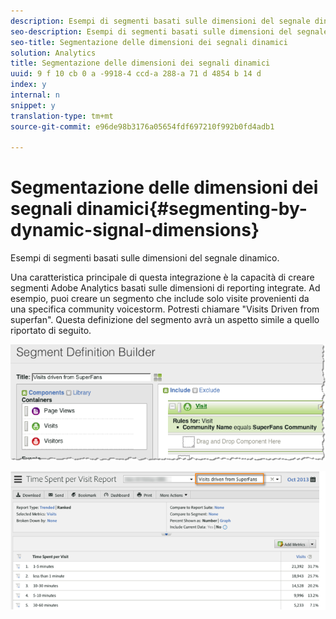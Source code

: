 ```yaml
---
description: Esempi di segmenti basati sulle dimensioni del segnale dinamico.
seo-description: Esempi di segmenti basati sulle dimensioni del segnale dinamico.
seo-title: Segmentazione delle dimensioni dei segnali dinamici
solution: Analytics
title: Segmentazione delle dimensioni dei segnali dinamici
uuid: 9 f 10 cb 0 a -9918-4 ccd-a 288-a 71 d 4854 b 14 d
index: y
internal: n
snippet: y
translation-type: tm+mt
source-git-commit: e96de98b3176a05654fdf697210f992b0fd4adb1

---
```



# Segmentazione delle dimensioni dei segnali dinamici{#segmenting-by-dynamic-signal-dimensions}

Esempi di segmenti basati sulle dimensioni del segnale dinamico.

Una caratteristica principale di questa integrazione è la capacità di creare segmenti Adobe Analytics basati sulle dimensioni di reporting integrate. Ad esempio, puoi creare un segmento che include solo visite provenienti da una specifica community voicestorm. Potresti chiamare "Visits Driven from superfan". Questa definizione del segmento avrà un aspetto simile a quello riportato di seguito.

![](assets/segment1.png)

![](assets/segment2.png)

